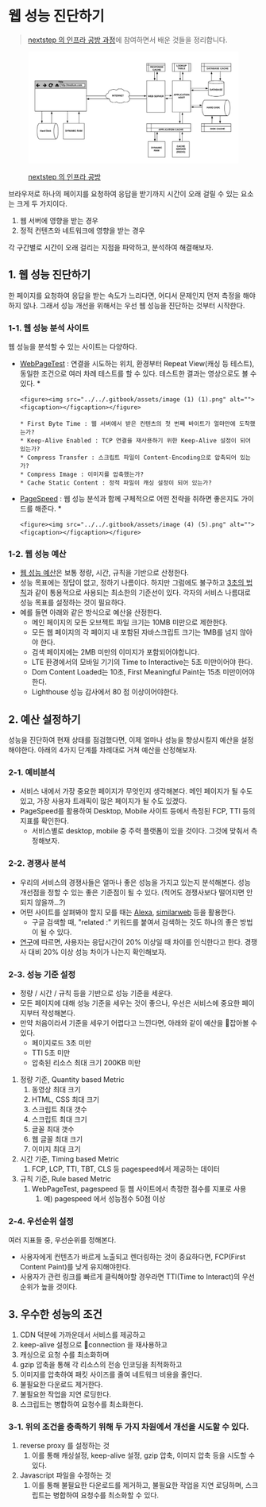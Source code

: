 # 웹 성능 진단하기

> [nextstep 의 인프라 공방 과정](https://edu.nextstep.camp/c/VI4PhjPA)에 참여하면서 배운 것들을 정리합니다.&#x20;

<figure><img src="../../.gitbook/assets/image (8).png" alt=""><figcaption><p><a href="https://edu.nextstep.camp/c/VI4PhjPA">nextstep 의 인프라 공방</a></p></figcaption></figure>

브라우저로 하나의 페이지를 요청하여 응답을 받기까지 시간이 오래 걸릴 수 있는 요소는 크게 두 가지이다.&#x20;

1. 웹 서버에 영향을 받는 경우&#x20;
2. 정적 컨텐츠와 네트워크에 영향을 받는 경우&#x20;

각 구간별로 시간이 오래 걸리는 지점을 파악하고, 분석하여 해결해보자.&#x20;



## 1. 웹 성능 진단하기&#x20;

한 페이지를 요청하여 응답을 받는 속도가 느리다면, 어디서 문제인지 먼저 측정을 해야하지 않나. 그래서 성능 개선을 위해서는 우선 웹 성능을 진단하는 것부터 시작한다.&#x20;

### 1-1. 웹 성능 분석 사이트&#x20;

웹 성능을 분석할 수 있는 사이트는 다양하다.&#x20;

* [WebPageTest](https://www.webpagetest.org/) : 연결을 시도하는 위치, 환경부터 Repeat View(캐싱 등 테스트), 동일한 조건으로 여러 차례 테스트를 할 수 있다. 테스트한 결과는 영상으로도 볼 수 있다.&#x20;
  *

      <figure><img src="../../.gitbook/assets/image (1) (1).png" alt=""><figcaption></figcaption></figure>

      * First Byte Time : 웹 서버에서 받은 컨텐츠의 첫 번째 바이트가 얼마만에 도착했는가?
      * Keep-Alive Enabled : TCP 연결을 재사용하기 위한 Keep-Alive 설정이 되어 있는가?
      * Compress Transfer : 스크립트 파일이 Content-Encoding으로 압축되어 있는가?
      * Compress Image : 이미지를 압축했는가?
      * Cache Static Content : 정적 파일이 캐싱 설정이 되어 있는가?
* [PageSpeed](https://developers.google.com/speed/pagespeed/insights/) : 웹 성능 분석과 함께 구체적으로 어떤 전략을 취하면 좋은지도 가이드를 해준다.&#x20;
  *

      <figure><img src="../../.gitbook/assets/image (4) (5).png" alt=""><figcaption></figcaption></figure>

### 1-2. 웹 성능 예산&#x20;

* [웹 성능 예산](https://addyosmani.com/blog/performance-budgets/)은 보통 정량, 시간, 규칙을 기반으로 산정한다.&#x20;
* 성능 목표에는 정답이 없고, 정하기 나름이다. 하지만 그럼에도 불구하고 [3초의 법칙](https://www.thinkwithgoogle.com/intl/en-ca/marketing-strategies/app-and-mobile/mobile-page-speed-new-industry-benchmarks/)과 같이 통용적으로 사용되는 최소한의 기준선이 있다. 각자의 서비스 나름대로 성능 목표를 설정하는 것이 필요하다.&#x20;
* 예를 들면 아래와 같은 방식으로 예산을 산정한다.&#x20;
  * 메인 페이지의 모든 오브젝트 파일 크기는 10MB 미만으로 제한한다.
  * 모든 웹 페이지의 각 페이지 내 포함된 자바스크립트 크기는 1MB를 넘지 않아야 한다.
  * 검색 페이지에는 2MB 미만의 이미지가 포함되어야합니다.
  * LTE 환경에서의 모바일 기기의 Time to Interactive는 5초 미만이어야 한다.
  * Dom Content Loaded는 10초, First Meaningful Paint는 15초 미만이어야 한다.
  * Lighthouse 성능 감사에서 80 점 이상이어야한다.



## 2. 예산 설정하기&#x20;

성능을 진단하여 현재 상태를 점검했다면, 이제 얼마나 성능을 향상시킬지 예산을 설정해야한다. 아래의 4가지 단계를 차례대로 거쳐 예산을 산정해보자.&#x20;

### 2-1. 예비분석

* 서비스 내에서 가장 중요한 페이지가 무엇인지 생각해본다. 메인 페이지가 될 수도 있고, 가장 사용자 트래픽이 많은 페이지가 될 수도 있겠다.&#x20;
* PageSpeed를 활용하여 Desktop, Mobile 사이트 등에서 측정된 FCP, TTI 등의 지표를 확인한다.&#x20;
  * 서비스별로 desktop, mobile 중 주력 플랫폼이 있을 것이다. 그것에 맞춰서 측정해보자.&#x20;

### 2-2. 경쟁사 분석&#x20;

* 우리의 서비스의 경쟁사들은 얼마나 좋은 성능을 가지고 있는지 분석해본다. 성능 개선점을 정할 수 있는 좋은 기준점이 될 수 있다. (적어도 경쟁사보다 떨어지면 안되지 않을까...?)&#x20;
* 어떤 사이트를 살펴봐야 할지 모를 때는 [Alexa](https://www.alexa.com/), [similarweb](https://www.similarweb.com/) 등을 활용한다.&#x20;
  * 구글 검색할 때, "related :" 키워드를 붙여서 검색하는 것도 하나의 좋은 방법이 될 수 있다.&#x20;
* [연구](https://www.smashingmagazine.com/2015/09/why-performance-matters-the-perception-of-time/#the-need-for-performance-optimization-the-20-rule)에 따르면, 사용자는 응답시간이 20% 이상일 때 차이를 인식한다고 한다. 경쟁사 대비 20% 이상 성능 차이가 나는지 확인해보자.&#x20;

### 2-3. 성능 기준 설정

* 정량 / 시간 / 규칙 등을 기반으로 성능 기준을 세운다.&#x20;
* 모든 페이지에 대해 성능 기준을 세우는 것이 좋으나, 우선은 서비스에 중요한 페이지부터 작성해본다.&#x20;
* 만약 처음이라서 기준을 세우기 어렵다고 느낀다면, 아래와 같이 예산을 잡아볼 수 있다.&#x20;
  * 페이지로드 3초 미만
  * TTI 5초 미만
  * 압축된 리소스 최대 크기 200KB 미만



1. 정량 기준, Quantity based Metric&#x20;
   1. 동영상 최대 크기
   2. HTML, CSS 최대 크기
   3. 스크립트 최대 갯수
   4. 스크립트 최대 크기
   5. 글꼴 최대 갯수
   6. 웹 글꼴 최대 크기
   7. 이미지 최대 크기
2. 시간 기준, Timing based Metric&#x20;
   1. FCP, LCP, TTI, TBT, CLS 등 pagespeed에서 제공하는 데이터
3. 규칙 기준, Rule based Metric&#x20;
   1. WebPageTest, pagespeed 등 웹 사이트에서 측정한 점수를 지표로 사용
      1. 예) pagespeed 에서 성능점수 50점 이상&#x20;

### 2-4. 우선순위 설정

여러 지표들 중, 우선순위를 정해본다.&#x20;

* 사용자에게 컨텐츠가 바르게 노출되고 렌더링하는 것이 중요하다면, FCP(First Content Paint)를 낮게 유지해야한다.&#x20;
* 사용자가 관련 링크를 빠르게 클릭해야할 경우라면 TTI(Time to Interact)의 우선순위가 높을 것이다.&#x20;



## 3. 우수한 성능의 조건&#x20;

1. CDN 덕분에 가까운데서 서비스를 제공하고&#x20;
2. keep-alive 설정으로 connection 을 재사용하고&#x20;
3. 캐싱으로 요청 수를 최소화하며&#x20;
4. gzip 압축을 통해 각 리소스의 전송 인코딩을 최적화하고&#x20;
5. 이미지를 압축하여 패킷 사이즈를 줄여 네트워크 비용을 줄인다.&#x20;
6. 불필요한 다운로드 제거한다.&#x20;
7. 불필요한 작업을 지연 로딩한다.&#x20;
8. 스크립트는 병합하여 요청수를 최소화한다.&#x20;



### 3-1. 위의 조건을 충족하기 위해 두 가지 차원에서 개선을 시도할 수 있다.&#x20;

1. reverse proxy 를 설정하는 것&#x20;
   1. 이를 통해 캐싱설정, keep-alive 설정, gzip 압축, 이미지 압축 등을 시도할 수 있다.&#x20;
2. Javascript 파일을 수정하는 것&#x20;
   1. 이를 통해 불필요한 다운로드를 제거하고, 불필요한 작업을 지연 로딩하며, 스크립트는 병합하여 요청수를 최소화할 수 있다.&#x20;
